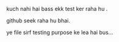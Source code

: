 kuch nahi hai bass ekk test ker raha hu .

github seek raha hu bhai.

ye file sirf testing purpose ke lea hai bus...